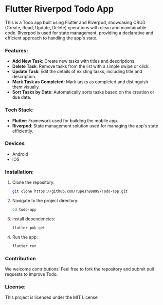 # Flutter Riverpod Todo App

This is a Todo app built using Flutter and Riverpod, showcasing CRUD (Create, Read, Update, Delete) operations with clean and maintainable code. Riverpod is used for state management, providing a declarative and efficient approach to handling the app's state.

### Features:
- **Add New Task**: Create new tasks with titles and descriptions.
- **Delete Task**: Remove tasks from the list with a simple swipe or click.
- **Update Task**: Edit the details of existing tasks, including title and description.
- **Mark Task as Completed**: Mark tasks as completed and distinguish them visually.
- **Sort Tasks by Date**: Automatically sorts tasks based on the creation or due date.

### Tech Stack:
- **Flutter**: Framework used for building the mobile app.
- **Riverpod**: State management solution used for managing the app's state efficiently.

### Devices
- Android
- iOS

### Installation:
1. Clone the repository:
   ```bash
   git clone https://github.com/rupesh88899/Todo-app.git

   ```
2. Navigate to the project directory:
   ```bash
   cd todo-app
   ```
3. Install dependencies:
   ```bash
   flutter pub get
   ```
4. Run the app:
   ```bash
   flutter run
   ```

### Contribution
We welcome contributions! Feel free to fork the repository and submit pull requests to improve Todo.


### License:
This project is licensed under the MIT License
